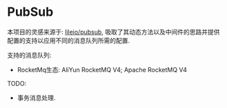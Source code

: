 # PubSub

本项目的灵感来源于: [lileio/pubsub](github.com/lileio/pubsub), 吸取了其动态方法以及中间件的思路并提供配置的支持以应用不同的消息队列所需的配置.

支持的消息队列:
- RocketMq生态: AliYun RocketMQ V4; Apache RocketMQ V4

TODO:

- 事务消息处理.